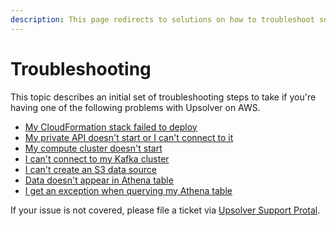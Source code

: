```yaml
---
description: This page redirects to solutions on how to troubleshoot some common problems.
---
```


# Troubleshooting

This topic describes an initial set of troubleshooting steps to take if you're having one of the following problems with Upsolver on AWS.

* [My CloudFormation stack failed to deploy](my-cloud-formation-stack-failed-to-deploy.md)
* [My private API doesn't start or I can't connect to it](my-private-api-doesnt-start-or-i-cant-connect-to-it/)
* [My compute cluster doesn't start](my-compute-cluster-doesnt-start.md)
* [I can't connect to my Kafka cluster](i-cant-connect-to-my-kafka-cluster.md)
* [I can't create an S3 data source](i-cant-create-an-s3-data-source.md)
* [Data doesn't appear in Athena table](data-doesnt-appear-in-athena-table.md)
* [I get an exception when querying my Athena table](i-get-an-exception-when-querying-my-athena-table.md)

If your issue is not covered, please file a ticket via [Upsolver Support Protal](https://support.upsolver.com/hc/en-us).

